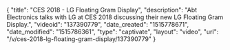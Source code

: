 {
    "title": "CES 2018 - LG Floating Gram Display",
    "description": "Abt Electronics talks with LG at CES 2018 discussing their new LG Floating Gram Display.",
    "videoid": "137390779",
    "date_created": "1515778671",
    "date_modified": "1515786361",
    "type": "captivate",
    "layout": "video",
    "url": "\/v\/ces-2018-lg-floating-gram-display\/137390779"
}